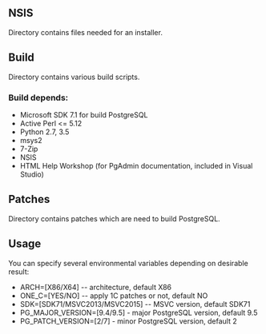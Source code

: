 ## NSIS

Directory contains files needed for an installer.

## Build

Directory contains various build scripts.

### Build depends:

* Microsoft SDK 7.1 for build PostgreSQL
* Active Perl <= 5.12
* Python 2.7, 3.5
* msys2
* 7-Zip
* NSIS
* HTML Help Workshop (for PgAdmin documentation, included in Visual Studio)

## Patches

Directory contains patches which are need to build PostgreSQL.

## Usage
You can specify several environmental variables depending on desirable result:

* ARCH=[X86/X64] -- architecture, default X86
* ONE_C=[YES/NO] -- apply 1C patches or not, default NO
* SDK=[SDK71/MSVC2013/MSVC2015] -- MSVC version, default SDK71
* PG_MAJOR_VERSION=[9.4/9.5] - major PostgreSQL version, default 9.5
* PG_PATCH_VERSION=[2/7] - minor PostgreSQL version, default 2
